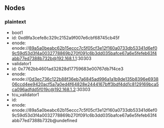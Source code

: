 ## Nodes

### plaintext

- boot1
 - id: 0xd8fa3cefe8c329c2152a9f007e6cbf68745cb45f
 - enode: enode://89a5a0beabc62b15eccc7c5f05cf3e12f160a0733db53341d6ef09c59d53d3f4a0032778869b270f091c6b3dd035bafce67a6e5fefeb63f4abb77ed7388b732b@192.168.1.1:30303
- validator1
 - id: 0x7762bb4601ad32828d17759683e00767db7f4ce3
 - enode: enode://0d3ec736c122b88f36eb7a6845ad996a1a1b9de135b8396e693806ccd4ee9420acf5a7a0ed4f64828e2444167bff3bdf4dd1c8129169bca5ca096adfdd5f019c@192.168.1.2:30303
- tcu_validator1
 - id: 
 - enode: enode://89a5a0beabc62b15eccc7c5f05cf3e12f160a0733db53341d6ef09c59d53d3f4a0032778869b270f091c6b3dd035bafce67a6e5fefeb63f4abb77ed7388b732b@undefined
